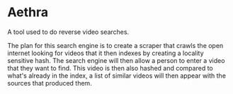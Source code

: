 # Aethra
A tool used to do reverse video searches.

The plan for this search engine is to create a scraper that crawls the open internet looking for videos that it then indexes by creating a locality sensitive hash. The search engine will then allow a person to enter a video that they want to find. This video is then also hashed and compared to what's already in the index, a list of similar videos will then appear with the sources that produced them.
